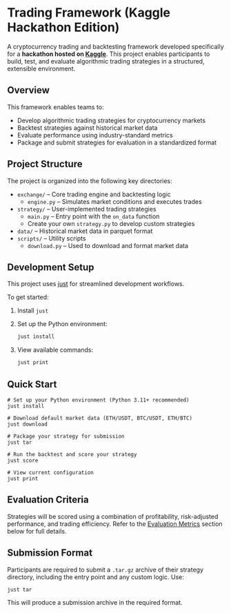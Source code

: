 # Trading Framework (Kaggle Hackathon Edition)

A cryptocurrency trading and backtesting framework developed specifically for a **hackathon hosted on [Kaggle](https://www.kaggle.com)**. This project enables participants to build, test, and evaluate algorithmic trading strategies in a structured, extensible environment.

## Overview

This framework enables teams to:

* Develop algorithmic trading strategies for cryptocurrency markets
* Backtest strategies against historical market data
* Evaluate performance using industry-standard metrics
* Package and submit strategies for evaluation in a standardized format

## Project Structure

The project is organized into the following key directories:

* `exchange/` – Core trading engine and backtesting logic
  * `engine.py` – Simulates market conditions and executes trades
* `strategy/` – User-implemented trading strategies
  * `main.py` – Entry point with the `on_data` function
  * Create your own `strategy.py` to develop custom strategies
* `data/` – Historical market data in parquet format
* `scripts/` – Utility scripts
  * `download.py` – Used to download and format market data

## Development Setup

This project uses [just](https://github.com/casey/just) for streamlined development workflows.

To get started:

1. Install `just`
2. Set up the Python environment:

   ```bash
   just install
   ```
3. View available commands:

   ```bash
   just print
   ```

## Quick Start

```shell
# Set up your Python environment (Python 3.11+ recommended)
just install

# Download default market data (ETH/USDT, BTC/USDT, ETH/BTC)
just download

# Package your strategy for submission
just tar

# Run the backtest and score your strategy
just score

# View current configuration
just print
```

## Evaluation Criteria

Strategies will be scored using a combination of profitability, risk-adjusted performance, and trading efficiency. Refer to the [Evaluation Metrics](#evaluation-metrics) section below for full details.

## Submission Format

Participants are required to submit a `.tar.gz` archive of their strategy directory, including the entry point and any custom logic. Use:

```bash
just tar
```

This will produce a submission archive in the required format.

